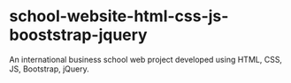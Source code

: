 # school-website-html-css-js-booststrap-jquery
An international business school web project developed using HTML, CSS, JS, Bootstrap, jQuery.
